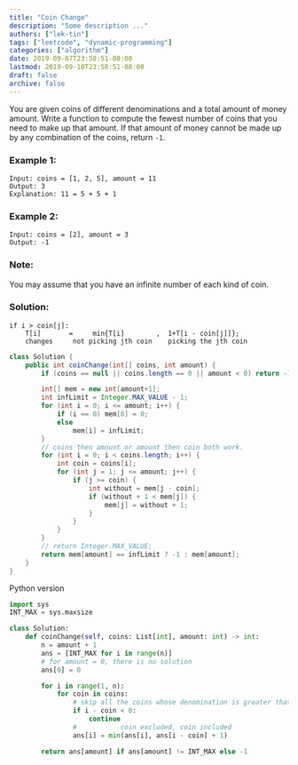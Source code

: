 ```yaml
---
title: "Coin Change"
description: "Some description ..."
authors: ["lek-tin"]
tags: ["leetcode", "dynamic-programming"]
categories: ["algorithm"]
date: 2019-09-07T23:58:51-08:00
lastmod: 2019-09-10T23:58:51-08:00
draft: false
archive: false
---
```

You are given coins of different denominations and a total amount of money amount. Write a function to compute the fewest number of coins that you need to make up that amount. If that amount of money cannot be made up by any combination of the coins, return `-1`.  
### Example 1:
```
Input: coins = [1, 2, 5], amount = 11
Output: 3 
Explanation: 11 = 5 + 5 + 1
```

### Example 2:
```
Input: coins = [2], amount = 3
Output: -1
```

### Note:
You may assume that you have an infinite number of each kind of coin.

### Solution:
```
if i > coin[j]:
    T[i]       =     min{T[i]        ,  1+T[i - coin[j]]};
    changes     not picking jth coin    picking the jth coin
```
```java
class Solution {
    public int coinChange(int[] coins, int amount) {
        if (coins == null || coins.length == 0 || amount < 0) return -1;

        int[] mem = new int[amount+1];
        int infLimit = Integer.MAX_VALUE - 1;
        for (int i = 0; i <= amount; i++) {
            if (i == 0) mem[0] = 0;
            else
                mem[i] = infLimit;
        }
        // coins then amount or amount then coin both work.
        for (int i = 0; i < coins.length; i++) {
            int coin = coins[i];
            for (int j = 1; j <= amount; j++) {
                if (j >= coin) {
                    int without = mem[j - coin];
                    if (without + 1 < mem[j]) {
                        mem[j] = without + 1;
                    }
                }
            }
        }
        // return Integer.MAX_VALUE;
        return mem[amount] == infLimit ? -1 : mem[amount];
    }
}
```
Python version
```python
import sys
INT_MAX = sys.maxsize

class Solution:
    def coinChange(self, coins: List[int], amount: int) -> int:
        n = amount + 1
        ans = [INT_MAX for i in range(n)]
        # for amount = 0, there is no solution
        ans[0] = 0

        for i in range(1, n):
            for coin in coins:
                # skip all the coins whose denomination is greater that the current amout
                if i - coin < 0:
                    continue
                #           coin excluded, coin included
                ans[i] = min(ans[i], ans[i - coin] + 1)

        return ans[amount] if ans[amount] != INT_MAX else -1
```